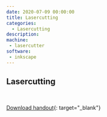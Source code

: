 ```yaml
---
date: 2020-07-09 00:00:00
title: Lasercutting
categories:
  - Lasercutting
description:
machine: 
 - lasercutter
software:
 - inkscape
---
```


## Lasercutting

&nbsp;

[Download handout](/files/chair-handout.pdf){: target="_blank"}